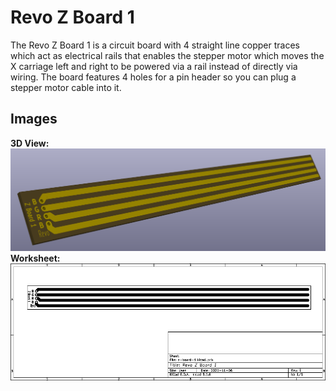 # Revo Z Board 1
The Revo Z Board 1 is a circuit board with 4 straight line copper traces which act as electrical rails that enables the stepper motor which moves the X carriage left and right to be powered via a rail instead of directly via wiring. The board features 4 holes for a pin header so you can plug a stepper motor cable into it.

## Images
**3D View:**
![PCB 3D View](https://github.com/Helenah2020/Revo-Uno/blob/main/pcb/z-board/1/images/3d-view.png)
**Worksheet:**
![PCB Worksheet](https://github.com/Helenah2020/Revo-Uno/blob/main/pcb/z-board/1/images/worksheet.png)
